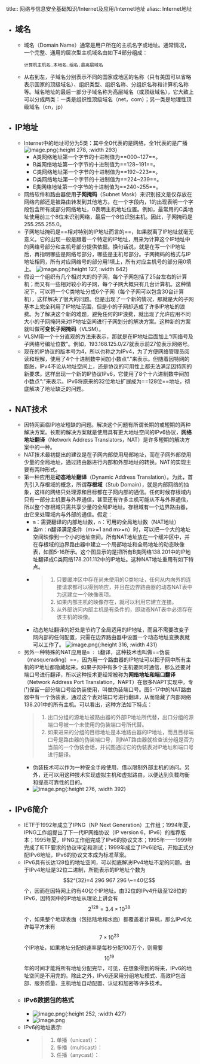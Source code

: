 title:: 网络与信息安全基础知识/Internet及应用/Internet地址
alias:: Internet地址

- ## 域名
	- 域名（Domain Name）通常是用户所在的主机名字或地址。通常情况，一个完整、通用的层次型主机域名由如下4部分组成：
	  ```
	  计算机主机名.本地名.组名.最高层域名
	  ```
	- 从右到左，子域名分别表示不同的国家或地区的名称（只有美国可以省略表示国家的顶级域名）、组织类型、组织名称、分组织名称和计算机名称等。域名地址的最后一部分子域名称为高层域名（或顶级域名），它大致上可以分成两类：一类是组织性顶级域名（net，com）；另一类是地理性顶级域名（cn，jp）
- ## IP地址
	- Internet中的地址可分为5类：其中全0代表的是网络，全1代表的是广播
	  ![image.png](../assets/image_1649203337852_0.png){:height 278, :width 293}
		- A类网络地址第一个字节的十进制值为==000\~127==。
		- B类网络地址第一个字节的十进制值为==128\~191==。
		- C类网络地址第一个字节的十进制值为==192\~223==。
		- D类网络地址第一个字节的十进制值为==224\~239==。
		- E类网络地址第一个字节的十进制值为==240\~255==。
	- 网络软件和路由器使用**子网掩码**（Subnet Mask）来识别报文是仅存放在网络内部还是被路由转发到其他地方。在一个字段内，1的出现表明一个字段包含所有或部分网络地址，0表明主机地址位置。例如，最常用的C类地址使用前三个8位来识别网络，最后一个8位识别主机。因此，子网掩码是255.255.255.0。
	- 子网地址掩码是==相对特别的IP地址而言的==，如果脱离了IP地址就毫无意义。它的出现一般是跟着一个特定的IP地址，用来为计算这个IP地址中的网络号部分和主机号部分提供依据。换句话说，就是在写一个IP地址后，再指明哪些是网络号部分，哪些是主机号部分。子网掩码的格式与IP地址相同，所有对应网络号的部分用1填上，所有对应主机号的部分用0填上。
	  ![image.png](../assets/image_1649203390711_0.png){:height 127, :width 642}
	- 假设一个组织有几个相对大的的子网，每个子网包括了25台左右的计算机；而又有一些相对较小的子网，每个子网大概只有几台计算机。这种情况下，可以将一个C类地址分成6个子网（每个子网可以包含30台计算机），这样解决了很大的问题。但是出现了一个新的情况，那就是大的子网基本上完全利用了IP地址范围，但是小的子网却造成了许多IP地址的浪费。为了解决这个新的难题，避免任何的IP浪费，就出现了允许应用不同大小的子网掩码来对IP地址空间进行子网划分的解决方案。这种新的方案就叫做**可变长子网掩码**（VLSM）。
	- VLSM用一个十分直观的方法来表示，那就是在IP地址后面加上“/网络号及子网络号编址位数”。例如，193.168.125.0/27就表示前27位表示网络号。
	- 现在的IP协议的版本号为4，所以也称之为IPv4，为了方便网络管理员阅读和理解，使用了4个十进制数中间加小数点“.”来表示。但随着因特网的膨胀，IPv4不论从地址空间上，还是协议的可用性上都无法满足因特网的新要求。这样出现一个新的IP协议IPv6，它使用了8个十六进制数中间加小数点“:”来表示。IPv6将原来的32位地址扩展成为==128位==地址，彻底解决了地址缺乏的问题。
- ## NAT技术
	- 因特网面临IP地址短缺的问题。解决这个问题有所谓长期的或短期的两种解决方案。长期的解决方案就是使用具有更大地址空间的IPv6协议，**网络地址翻译**（Network Address Translators，NAT）是许多短期的解决方案中的一种。
	- NAT技术最初提出的建议是在子网内部使用局部地址，而在子网外部使用少量的全局地址，通过路由器进行内部和外部地址的转换。NAT的实现主要有两种形式。
	- 第一种应用是**动态地址翻译**（Dynamic Address Translation）。为此，首先引入存根域的概念，所谓**存根域**（Stub Domain），就是内部网络的抽象，这样的网络只处理源和目标都在子网内部的通信。任何时候存根域内只有一部分主机要与外界通信，甚至还有许多主机可能从不与外界通信，所以整个存根域只需共享少量的全局IP地址。存根域有一个边界路由器，由它来处理域内与外部的通信。假定：
		- `m`：需要翻译的内部地址数，`n`：可用的全局地址数（NAT地址）
		- 当m：n翻译满足条件（m>=1 and m>=n）时，可以把一个大的地址空间映像到一个小的地址空间。所有NAT地址放在一个缓冲区中，并在存根域的边界路由器中建立一个局部地址和全局地址的动态映像表，如图5-16所示。这个图显示的是把所有B类网络138.201中的IP地址翻译成C类网络178.201.112中的IP地址。这种NAT地址重用有如下特点。
		- > 1. 只要缓冲区中存在尚未使用的C类地址，任何从内向外的连接请求都可以得到响应，并且在边界路由器的动态NAT表中为这建立一个映像表项。
		  > 2. 如果内部主机的映像存在，就可以利用它建立连接。
		  > 3. 从外部访问内部主机是有条件的，即动态NAT表中必须存在该主机的映像。
		- 动态地址翻译的好处是节约了全局适用的IP地址，而且不需要改变子网内部的任何配置，只需在边界路由器中设置一个动态地址变换表就可以工作了。
		  ![image.png](../assets/image_1649203470969_0.png){:height 316, :width 431}
	- 另外一种特殊的NAT应用是`m : 1`翻译，这种技术也叫做==伪装（masquerading）==，因为用一个路由器的IP地址可以把子网中所有主机的IP地址都隐藏起来。如果子网中有多个主机要同时通信，那么还要对端口号进行翻译，所以这种技术更经常被称为**网络地址和端口翻译**（Network Address Port Translation，NAPT）在很多NAPT实现中，专门保留一部分端口号给伪装使用，叫做伪装端口号。图5-17中的NAT路由器中有一个伪装表，通过这个表对端口号进行翻译，从而隐藏了内部网络138.201中的所有主机。可以看出，这种方法如下特点：
	  > 1. 出口分组的源地址被路由器的外部IP地址所代替，出口分组的源端口号被一个未使用的伪装端口号所代替。
	  > 2. 如果进来的分组的目标地址是本地路由器的IP地址，而且目标端口号是路由器的伪装端口号，则NAT路由器就检查该分组是否为当前的一个伪装会话，并试图通过它的伪装表对IP地址和端口号进行翻译。
		- 伪装技术可以作为一种安全手段使用，借以限制外部主机的访问。另外，还可以用这种技术实现虚拟主机和虚拟路由，以便达到负载均衡和提高可靠性的目的。
		- ![image.png](../assets/image_1649203545964_0.png){:height 276, :width 392}
- ## IPv6简介
	- IETF于1992年成立了IPNG（NP Next Generation）工作组；1994年夏，IPNG工作组提出了下一代IP网络协议（IP version 6，IPv6）的推荐版本；1995年夏，IPNG工作组完成了IPv6的协议文本；1995年——1999年完成了IETF要求的协议审定和测试；1999年成立了IPv6论坛，开始正式分配IPv6地址，IPv6的协议文本成为标准草案。
	- IPv6具有长达128位的地址空间，可以彻底解决IPv4地址不足的问题。由于IPv4地址是32位二进制，所能表示的IP地址个数为$$2^{32}=4 296 967 296 \~=40亿$$个，因而在因特网上约有40亿个IP地址。由32位的IPv4升级至128位的IPv6，因特网中的IP地址从理论上讲会有$$2^{128}=3.4 \times 10^{38}$$ 个，如果整个地球表面（包括陆地和水面）都覆盖着计算机，那么IPv6允许每平方米有 $$7 \times 10^{23}$$ 个IP地址，如果地址分配的速率是每秒分配100万个，则需要 $$10^{19}$$ 年的时间才能将所有地址分配完毕，可见，在想象得到的将来，IPv6的地址空间是不用完的。除此之外，IPv6还采用分组地址模式、高效IP包首部、服务质量、主机地址自动配置、认证和加密等许多技术。
	- ### IPv6数据包的格式
		- ![image.png](../assets/image_1649203577653_0.png){:height 252, :width 427}
		- ![image.png](../assets/image_1649203591289_0.png)
	- IPv6的地址表示:
		- > 1. 单播（unicast）：
		  > 2. 多播（multicast）：
		  > 3. 任播（anycast）：